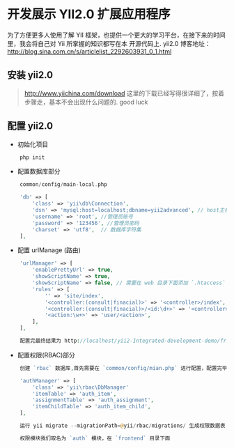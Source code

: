 开发展示 YII2.0 扩展应用程序
===================================

为了方便更多人使用了解 YII 框架，也提供一个更大的学习平台，在接下来的时间里，我会将自己对 Yii 所掌握的知识都写在本
开源代码上. yii2.0 博客地址：http://blog.sina.com.cn/s/articlelist_2292603931_0_1.html

安装 yii2.0
-----------------------------------

>http://www.yiichina.com/download  这里的下载已经写得很详细了，按着步骤走，基本不会出现什么问题的. good luck

配置 yii2.0
-----------------------------------

* 初始化项目

```php
    php init
```

* 配置数据库部分

```php
    common/config/main-local.php

    'db' => [
        'class' => 'yii\db\Connection',
        'dsn' => 'mysql:host=localhost;dbname=yii2advanced', // host主机  dbname 数据库名称
        'username' => 'root', //管理员账号
        'password' => '123456', //管理员密码
        'charset' => 'utf8',  // 数据库字符集
    ],
```

* 配置 urlManage (路由)

```php
    'urlManager' => [
        'enablePrettyUrl' => true,
        'showScriptName' => true,
        'showScriptName' => false, // 需要在 web 目录下面添加 `.htaccess` 文件
        'rules' => [
            '' => 'site/index',
            '<controller:(consult|finacial)>' => '<controller>/index',
            '<controller:(consult|finacial)>/<id:\d+>' => '<controller>/view',
            '<action:\w+>' => 'user/<action>',
        ],
    ],

    配置完最终结果为 http://localhost/yii2-Integrated-development-demo/frontend/web/
```

* 配置权限(RBAC)部分

```php
    创建 `rbac` 数据库,首先需要在 `common/config/mian.php` 进行配置，配置完毕运行下方命令如下

    'authManager' => [
        'class' => 'yii\rbac\DbManager'
        'itemTable' => 'auth_item',
        'assignmentTable' => 'auth_assignment',
        'itemChildTable' => 'auth_item_child',
    ],

    运行 yii migrate --migrationPath=@yii/rbac/migrations/ 生成权限数据表

    权限模块我们取名为 `auth` 模块，在 `frontend` 目录下面
```
